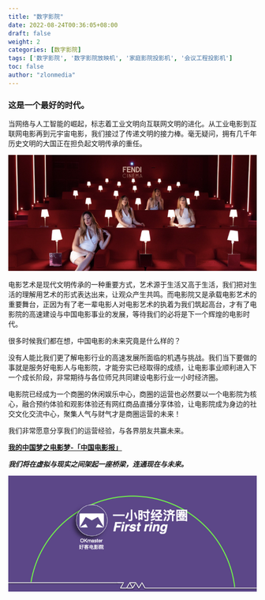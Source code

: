 ```yaml
---
title: "数字影院"
date: 2022-08-24T00:36:05+08:00
draft: false
weight: 2
categories: [数字影院]
tags: ['数字影院', '数字影院放映机', '家庭影院投影机', '会议工程投影机']
toc: false
author: "zlonmedia"
---
```


### 这是一个最好的时代。

当网络与人工智能的崛起，标志着工业文明向互联网文明的进化。从工业电影到互联网电影再到元宇宙电影，我们接过了传递文明的接力棒。毫无疑问，拥有几千年历史文明的大国正在担负起文明传承的重任。<!--more-->

![数字影院](cinema.jpg)

电影艺术是现代文明传承的一种重要方式，艺术源于生活又高于生活，我们把对生活的理解用艺术的形式表达出来，让观众产生共鸣。而电影院又是承载电影艺术的重要舞台，正因为有了老一辈电影人对电影艺术的执着为我们筑起高台，才有了电影院的高速建设与中国电影事业的发展，等待我们的必将是下一个辉煌的电影时代。

很多时候我们都在想，中国电影的未来究竟是什么样的？

没有人能比我们更了解电影行业的高速发展所面临的机遇与挑战。我们当下要做的事就是服务好电影人与电影院，才能夯实已经取得的成绩，让电影事业顺利进入下一个成长阶段，非常期待与各位师兄共同建设电影行业一小时经济圈。

电影院已经成为一个商圈的休闲娱乐中心，商圈的运营也必然要以一个电影院为核心，融合预约体验和观影体验还有网红商品直播分享体验，让电影院成为身边的社交文化交流中心，聚集人气与财气才是商圈运营的未来！

我们非常愿意分享我们的运营经验，与各界朋友共赢未来。

**[我的中国梦之电影梦-「中国电影报」](https://www.toutiao.com/article/6765977750273524232/?channel=&source=search_tab)**

***我们将在虚拟与现实之间架起一座桥梁，连通现在与未来。***

![ZLON](okcinema.jpg)
